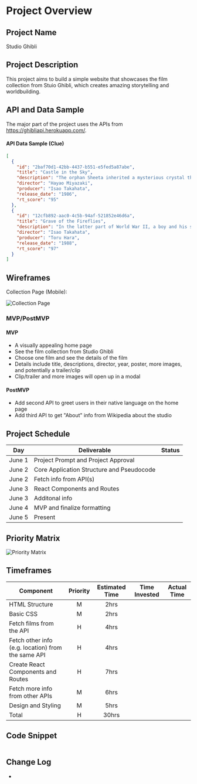 # Project Overview

## Project Name

Studio Ghibli

## Project Description

This project aims to build a simple website that showcases the film collection from Stuio Ghibli, which creates amazing storytelling and worldbuilding. 

## API and Data Sample

The major part of the project uses the APIs from https://ghibliapi.herokuapp.com/.



#### API Data Sample (Clue)
```json
[
  {
    "id": "2baf70d1-42bb-4437-b551-e5fed5a87abe",
    "title": "Castle in the Sky",
    "description": "The orphan Sheeta inherited a mysterious crystal that links her to the mythical sky-kingdom of Laputa. With the help of resourceful Pazu and a rollicking band of sky pirates, she makes her way to the ruins of the once-great civilization. Sheeta and Pazu must outwit the evil Muska, who plans to use Laputa's science to make himself ruler of the world.",
    "director": "Hayao Miyazaki",
    "producer": "Isao Takahata",
    "release_date": "1986",
    "rt_score": "95"
  },
  {
    "id": "12cfb892-aac0-4c5b-94af-521852e46d6a",
    "title": "Grave of the Fireflies",
    "description": "In the latter part of World War II, a boy and his sister, orphaned when their mother is killed in the firebombing of Tokyo, are left to survive on their own in what remains of civilian life in Japan. The plot follows this boy and his sister as they do their best to survive in the Japanese countryside, battling hunger, prejudice, and pride in their own quiet, personal battle.",
    "director": "Isao Takahata",
    "producer": "Toru Hara",
    "release_date": "1988",
    "rt_score": "97"
  }
]
```

## Wireframes
Collection Page (Mobile): 

![Collection Page]()



### MVP/PostMVP  
#### MVP 

- A visually appealing home page
- See the film collection from Studio Ghibli
- Choose one film and see the details of the film
- Details include title, descriptions, director, year, poster, more images, and potentially a trailer/clip
- Clip/trailer and more images will open up in a modal


#### PostMVP  
- Add second API to greet users in their native language on the home page
- Add third API to get "About" info from Wikipedia about the studio

## Project Schedule

|  Day | Deliverable | Status
|---|---| ---|
|June 1| Project Prompt and Project Approval | 
|June 2| Core Application Structure and Pseudocode | 
|June 2| Fetch info from API(s)  | 
|June 3| React Components and Routes | 
|June 3| Additonal info | 
|June 4| MVP and finalize formatting | 
|June 5| Present | 

## Priority Matrix

![Priority Matrix]()


## Timeframes

| Component | Priority | Estimated Time | Time Invested | Actual Time |
| --- | :---: |  :---: | :---: | :---: |
| HTML Structure | M | 2hrs|  |  |
| Basic CSS | M | 2hrs|  |  |
| Fetch films from the API | H | 4hrs|  | |
| Fetch other info (e.g. location) from the same API | H | 4hrs|  |  |
| Create React Components and Routes | H | 7hrs|  |  |
| Fetch more info from other APIs | M | 6hrs| |  |
| Design and Styling | M | 5hrs|  |  |
| Total | H | 30hrs|  |  |

## Code Snippet
```javascript

```

## Change Log
- 
